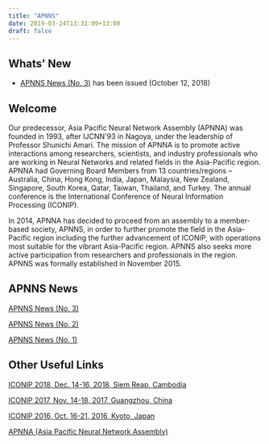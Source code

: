 ```yaml
---
title: "APNNS"
date: 2019-03-24T13:31:09+13:00
draft: false
---
```


## Whats' New

* [APNNS News (No. 3)](/pdf/APNNS-Newsletter2018-10-12.pdf) has been issued (October 12, 2018)

## Welcome

Our predecessor, Asia Pacific Neural Network Assembly (APNNA) was founded in 1993, after IJCNN'93 in Nagoya, under the leadership of Professor Shunichi Amari. The mission of APNNA is to promote active interactions among researchers, scientists, and industry professionals who are working in Neural Networks and related fields in the Asia-Pacific region. APNNA had Governing Board Members from 13 countries/regions – Australia, China, Hong Kong, India, Japan, Malaysia, New Zealand, Singapore, South Korea, Qatar, Taiwan, Thailand, and Turkey. The annual conference is the International Conference of Neural Information Processing (ICONIP).

In 2014, APNNA has decided to proceed from an assembly to a member-based society, APNNS, in order to further promote the field in the Asia-Pacific region including the further advancement of ICONIP, with operations most suitable for the vibrant Asia-Pacific region. APNNS also seeks more active participation from researchers and professionals in the region. APNNS was formally established in November 2015.

## APNNS News

[APNNS News (No. 3)](/pdf/APNNS-Newsletter2018-10-12.pdf)

[APNNS News (No. 2)](/pdf/APNNS_NEWS20161230.pdf)

[APNNS News (No. 1)](/pdf/APNNS_NEWS201605.pdf)

## Other Useful Links

[ICONIP 2018, Dec. 14-16, 2018, Siem Reap, Cambodia](https://conference.cs.cityu.edu.hk/iconip/)

[ICONIP 2017, Nov. 14-18, 2017, Guangzhou, China](/ICONIP2017/)

[ICONIP 2016, Oct. 16-21, 2016, Kyoto, Japan](/ICONIP2016/)

[APNNA (Asia Pacific Neural Network Assembly)](https://link)

